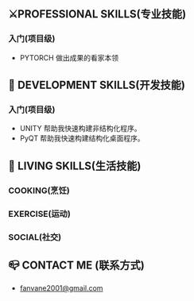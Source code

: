 ## ⚔️PROFESSIONAL SKILLS(专业技能)
### 入门(项目级)
 - PYTORCH 做出成果的看家本领
## 🧑‍ DEVELOPMENT SKILLS(开发技能)
### 入门(项目级)
 - UNITY 帮助我快速构建非结构化程序。
 - PyQT 帮助我快速构建结构化桌面程序。
## 📸 LIVING SKILLS(生活技能)
### COOKING(烹饪)
### EXERCISE(运动)
### SOCIAL(社交)
## 📪 CONTACT ME (联系方式)
 - fanvane2001@gmail.com
